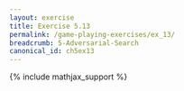 ```yaml
---
layout: exercise
title: Exercise 5.13
permalink: /game-playing-exercises/ex_13/
breadcrumb: 5-Adversarial-Search
canonical_id: ch5ex13
---
```


{% include mathjax_support %}
